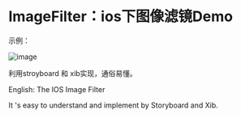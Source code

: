 # ImageFilter：ios下图像滤镜Demo

示例：

![image](http://i3.tietuku.com/023008ef57cca56b.jpg)

利用stroyboard 和 xib实现，通俗易懂。

English: The IOS Image Filter 

It 's easy to understand and implement by Storyboard and Xib.
